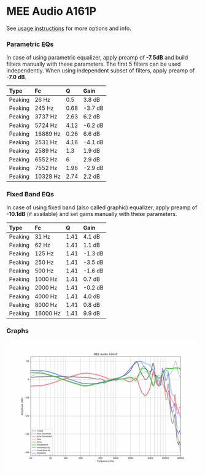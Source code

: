 # MEE Audio A161P
See [usage instructions](https://github.com/jaakkopasanen/AutoEq#usage) for more options and info.

### Parametric EQs
In case of using parametric equalizer, apply preamp of **-7.5dB** and build filters manually
with these parameters. The first 5 filters can be used independently.
When using independent subset of filters, apply preamp of **-7.0 dB**.

| Type    | Fc       |    Q | Gain    |
|:--------|:---------|:-----|:--------|
| Peaking | 26 Hz    | 0.5  | 3.8 dB  |
| Peaking | 245 Hz   | 0.68 | -3.7 dB |
| Peaking | 3737 Hz  | 2.63 | 6.2 dB  |
| Peaking | 5724 Hz  | 4.12 | -6.2 dB |
| Peaking | 16889 Hz | 0.26 | 6.6 dB  |
| Peaking | 2531 Hz  | 4.16 | -4.1 dB |
| Peaking | 2589 Hz  | 1.3  | 1.9 dB  |
| Peaking | 6552 Hz  | 6    | 2.9 dB  |
| Peaking | 7552 Hz  | 1.96 | -2.9 dB |
| Peaking | 10328 Hz | 2.74 | 2.2 dB  |

### Fixed Band EQs
In case of using fixed band (also called graphic) equalizer, apply preamp of **-10.1dB**
(if available) and set gains manually with these parameters.

| Type    | Fc       |    Q | Gain    |
|:--------|:---------|:-----|:--------|
| Peaking | 31 Hz    | 1.41 | 4.1 dB  |
| Peaking | 62 Hz    | 1.41 | 1.1 dB  |
| Peaking | 125 Hz   | 1.41 | -1.3 dB |
| Peaking | 250 Hz   | 1.41 | -3.5 dB |
| Peaking | 500 Hz   | 1.41 | -1.6 dB |
| Peaking | 1000 Hz  | 1.41 | 0.7 dB  |
| Peaking | 2000 Hz  | 1.41 | -0.2 dB |
| Peaking | 4000 Hz  | 1.41 | 4.0 dB  |
| Peaking | 8000 Hz  | 1.41 | 0.8 dB  |
| Peaking | 16000 Hz | 1.41 | 9.9 dB  |

### Graphs
![](./MEE%20Audio%20A161P.png)